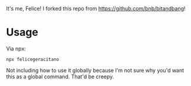 It's me, Felice! I forked this repo from https://github.com/bnb/bitandbang!

# Usage

Via npx:

```
npx felicegeracitano
```

Not including how to use it globally because I'm not sure why you'd want this as a global command. That'd be creepy.

